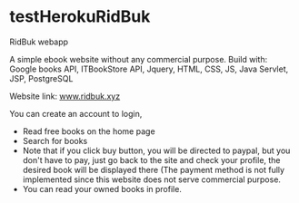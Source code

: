 # testHerokuRidBuk
RidBuk webapp

A simple ebook website without any commercial purpose.
Build with:  
Google books API, ITBookStore API, Jquery, HTML, CSS, JS, Java Servlet, JSP, PostgreSQL

Website link: www.ridbuk.xyz

You can create an account to login, 
- Read free books on the home page
- Search for books 
- Note that if you click buy button, you will be directed to paypal, but you don't have to pay, just go back to the site and check your profile, the desired book
will be displayed there (The payment method is not fully implemented since this website does not serve commercial purpose.
- You can read your owned books in profile.
